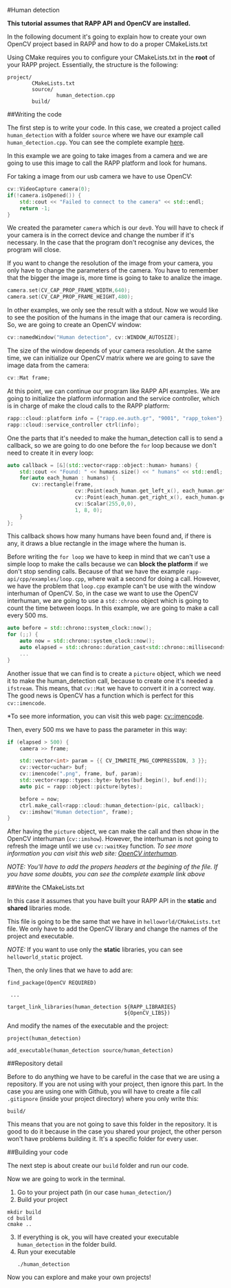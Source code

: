 #Human detection

**This tutorial assumes that RAPP API and OpenCV are installed.**

In the following document it's going to explain how to create your own OpenCV project
based in RAPP and how to do a proper CMakeLists.txt

Using CMake requires you to configure your CMakeLists.txt in the **root** of your RAPP project.
Essentially, the structure is the following:

```
project/
        CMakeLists.txt
        source/
                human_detection.cpp
        build/
```

##Writing the code

The first step is to write your code.
In this case, we created a project called `human_detection` with a folder `source` where we have our
example call `human_detection.cpp`.
You can see the complete example [here](source/human_detection.cpp).

In this example we are going to take images from a camera and we are going to use this image
to call the RAPP platform and look for humans.

For taking a image from our usb camera we have to use OpenCV:

```cpp
cv::VideoCapture camera(0); 
if(!camera.isOpened()) { 
    std::cout << "Failed to connect to the camera" << std::endl;
    return -1;
}
```

We created the parameter `camera` which is our `dev0`. You will have to check if your camera is
in the correct device and change the number if it's necessary. In the case that the program
don't recognise any devices, the program will close.

If you want to change the resolution of the image from your camera, you only have to change 
the parameters of the camera. You have to remember that the bigger the image is, more time is 
going to take to analize the image.

```cpp
camera.set(CV_CAP_PROP_FRAME_WIDTH,640);
camera.set(CV_CAP_PROP_FRAME_HEIGHT,480);
```

In other examples, we only see the result with a stdout. Now we would like to see the position
of the humans in the image that our camera is recording. So, we are going to create an OpenCV window:

```cpp
cv::namedWindow("Human detection", cv::WINDOW_AUTOSIZE);
```

The size of the window depends of your camera resolution.
At the same time, we can initialize our OpenCV matrix where we are going to save the image data
from the camera:

```cpp
cv::Mat frame;
```

At this point, we can continue our program like RAPP API examples.
We are going to initialize the platform information and the service controller, which is in charge
of make the cloud calls to the RAPP platform:

```cpp
rapp::cloud::platform info = {"rapp.ee.auth.gr", "9001", "rapp_token"}; 
rapp::cloud::service_controller ctrl(info);
```

One the parts that it's needed to make the human_detection call is to send a callback, 
so we are going to do one before the `for` loop because we don't need to create it in every loop:

```cpp
auto callback = [&](std::vector<rapp::object::human> humans) { 
    std::cout << "Found: " << humans.size() << " humans" << std::endl; 
    for(auto each_human : humans) {
        cv::rectangle(frame,
                      cv::Point(each_human.get_left_x(), each_human.get_left_y()),
                      cv::Point(each_human.get_right_x(), each_human.get_right_x()),
                      cv::Scalar(255,0,0),
                      1, 8, 0);
    }
};
```

This callback shows how many humans have been found and, if there is any, 
it draws a blue rectangle in the image where the human is.

Before writing the `for loop` we have to keep in mind that we can't use a simple loop
to make the calls because we can **block the platform** if we don't stop sending calls. 
Because of that we have the example `rapp-api/cpp/examples/loop.cpp`, where wait a second 
for doing a call. However, we have the problem that `loop.cpp` example can't be use with
the window interhuman of OpenCV. So, in the case we want to use the OpenCV interhuman, we are
going to use a `std::chrono` object which is going to count the time between loops.
In this example, we are going to make a call every 500 ms.

```cpp
auto before = std::chrono::system_clock::now();
for (;;) {
    auto now = std::chrono::system_clock::now();
    auto elapsed = std::chrono::duration_cast<std::chrono::milliseconds>(now - before).count(); 
    ...
}
```

Another issue that we can find is to create a `picture` object, which we need it to make the human_detection call,
because to create one it's needed a `ifstream`. This means, that `cv::Mat` we have to convert it in a correct way. 
The good news is OpenCV has a function which is perfect for this `cv::imencode`.

*To see more information, you can visit this web page: [cv::imencode](http://docs.opencv.org/2.4/modules/highgui/doc/reading_and_writing_images_and_video.html).

Then, every 500 ms we have to pass the parameter in this way:

```cpp
if (elapsed > 500) {
    camera >> frame;

    std::vector<int> param = {{ CV_IMWRITE_PNG_COMPRESSION, 3 }};
    cv::vector<uchar> buf;
    cv::imencode(".png", frame, buf, param);
    std::vector<rapp::types::byte> bytes(buf.begin(), buf.end());
    auto pic = rapp::object::picture(bytes);

    before = now;
    ctrl.make_call<rapp::cloud::human_detection>(pic, callback);
    cv::imshow("Human detection", frame);
}
```

After having the `picture` object, we can make the call and then show in the OpenCV interhuman (`cv::imshow`).
However, the interhuman is not going to refresh the image until we use `cv::waitKey` function.
*To see more information you can visit this web site: [OpenCV interhuman](http://docs.opencv.org/2.4/modules/highgui/doc/user_interhuman.html).*

*NOTE: You'll have to add the propers headers at the begining of the file. If you have some doubts, you can see the complete example link above*

##Write the CMakeLists.txt

In this case it assumes that you have built your RAPP API in the **static** and **shared** libraries mode.

This file is going to be the same that we have in `helloworld/CMakeLists.txt` file.
We only have to add the OpenCV library and change the names of the project and executable.

*NOTE:* If you want to use only the **static** libraries, you can see `helloworld_static` project.

Then, the only lines that we have to add are:

```
find_package(OpenCV REQUIRED)

 ...

target_link_libraries(human_detection ${RAPP_LIBRARIES}
                                      ${OpenCV_LIBS})

```

And modify the names of the executable and the project:

```
project(human_detection)

add_executable(human_detection source/human_detection)
```

##Repository detail

Before to do anything we have to be careful in the case that we are using a repository.
If you are not using with your project, then ignore this part.
In the case you are using one with Github, you will have to create a file call `.gitignore`
(inside your project directory) where you only write this:

```
build/
```

This means that you are not going to save this folder in the repository. It is good to do it
because in the case you shared your project, the other person won't have problems building it.
It's a specific folder for every user.

##Building your code

The next step is about create our `build` folder and run our code.

Now we are going to work in the terminal.

1. Go to your project path (in our case `human_detection/`)
2. Build your project
```
mkdir build
cd build 
cmake ..
```

3. If everything is ok, you will have created your executable `human_detection` in the folder build.
4. Run your executable
    ```
    ./human_detection
    ```

Now you can explore and make your own projects!
